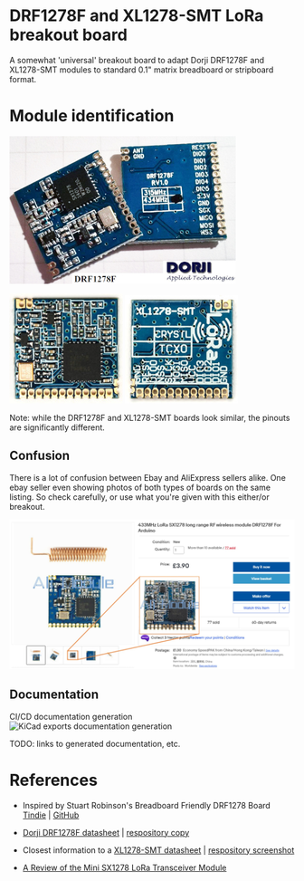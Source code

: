 # DRF1278F and XL1278-SMT LoRa breakout board

A somewhat 'universal' breakout board to adapt Dorji DRF1278F and XL1278-SMT modules to standard 0.1" matrix breadboard or stripboard format.

# Module identification

![DRF1278F](/Docs/DRF1278F-400x.jpg)

![XL1278-SMT-front](/Docs/XL1278-SMT-front-200x.jpg) ![XL1278-SMT-back](/Docs/XL1278-SMT-rear-200x.jpg)

Note: while the DRF1278F and XL1278-SMT boards look similar, the pinouts are significantly different.

## Confusion

There is a lot of confusion between Ebay and AliExpress sellers alike. One ebay seller even showing photos of both types of boards on the same listing. So check carefully, or use what you're given with this either/or breakout.

![Ebay screenshot](/Docs/ebay-hedge-bets.jpg)

## Documentation

CI/CD documentation generation ![KiCad exports documentation generation](https://github.com/matburnham/lora-breakout/actions/workflows/kicad-exports.yml/badge.svg?service=github)

TODO: links to generated documentation, etc.

# References

* Inspired by Stuart Robinson's Breadboard Friendly DRF1278 Board [Tindie](https://www.tindie.com/products/stuartsprojects/breadboard-friendly-board-for-dorji-drf1278-module/) | [GitHub](https://github.com/StuartsProjects/Devices/tree/master/Breadboard%20Friendly%20DRF1278%20Board)

* [Dorji DRF1278F datasheet](http://www.dorji.com/docs/data/DRF1278F.pdf) | [respository copy](Docs/DRF1278F.pdf)
* Closest information to a [XL1278-SMT datasheet](http://www.hr-wt.com/html_products/XL1278-SMT-59.html) | [respository screenshot](Docs/screencapture-hr-wt-html-products-XL1278-SMT-59-html-2021-02-26-15_49_33.png)

* [A Review of the Mini SX1278 LoRa Transceiver Module](https://www.electroschematics.com/rf-radio-frequency/)
